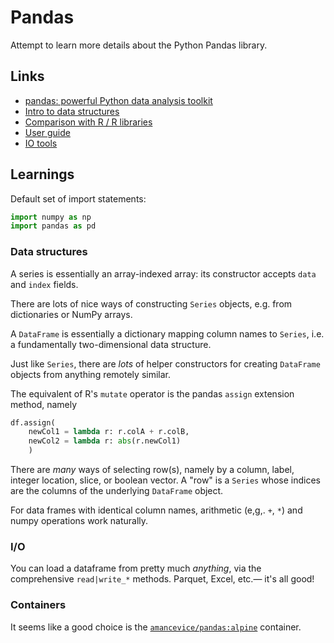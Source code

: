 # Pandas

Attempt to learn more details about the Python Pandas library.

## Links

- [pandas: powerful Python data analysis toolkit](https://pandas.pydata.org/pandas-docs/stable/)
- [Intro to data structures](https://pandas.pydata.org/pandas-docs/stable/getting_started/dsintro.html)
- [Comparison with R / R libraries](https://pandas.pydata.org/pandas-docs/stable/getting_started/comparison/comparison_with_r.html)
- [User guide](https://pandas.pydata.org/pandas-docs/stable/user_guide/index.html)
- [IO tools](https://pandas.pydata.org/pandas-docs/stable/user_guide/io.html)

## Learnings

Default set of import statements:

```python
import numpy as np
import pandas as pd
```

### Data structures

A series is essentially an array-indexed array: its constructor accepts
`data` and `index` fields.

There are lots of nice ways of constructing `Series` objects, e.g. from
dictionaries or NumPy arrays.

A `DataFrame` is essentially a dictionary mapping column names to
`Series`, i.e. a fundamentally two-dimensional data structure.

Just like `Series`, there are _lots_ of helper constructors for creating
`DataFrame` objects from anything remotely similar.

The equivalent of R's `mutate` operator is the pandas `assign`
extension method, namely 

```python
df.assign(
    newCol1 = lambda r: r.colA + r.colB,
    newCol2 = lambda r: abs(r.newCol1)
    )
```

There are _many_ ways of selecting row(s), namely by a column, label,
integer location, slice, or boolean vector. A "row" is a `Series` whose
indices are the columns of the underlying `DataFrame` object.

For data frames with identical column names, arithmetic (e,g,. `+`, `*`)
and numpy operations work naturally.

### I/O

You can load a dataframe from pretty much _anything_, via the comprehensive
`read|write_*` methods. Parquet, Excel, etc.&mdash; it's all good!

### Containers

It seems like a good choice is the
[`amancevice/pandas:alpine`](https://github.com/amancevice/docker-pandas)
container.
